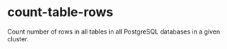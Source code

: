 # count-table-rows

Count number of rows in all tables in all PostgreSQL databases in a given cluster.
